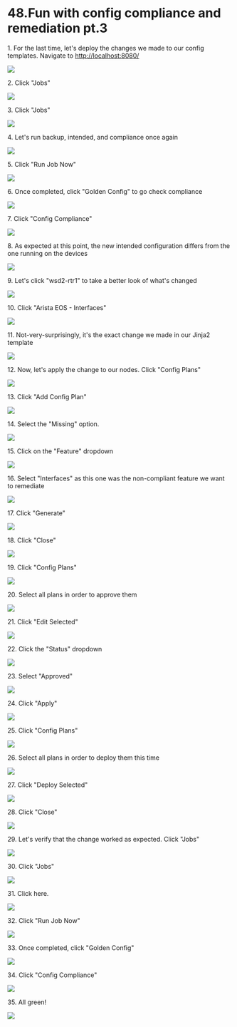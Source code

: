 # 48.Fun with config compliance and remediation pt.3



1\. For the last time, let's deploy the changes we made to our config templates. Navigate to <http://localhost:8080/>

![](https://ajeuwbhvhr.cloudimg.io/https://colony-recorder.s3.amazonaws.com/files/2025-05-21/2eff93c3-3ee1-4ffa-9cd0-cadbe54cc1db/ascreenshot.jpeg?tl_px=45,268&br_px=2797,1807&force_format=jpeg&q=100&width=1120.0)


2\. Click "Jobs"

![](https://ajeuwbhvhr.cloudimg.io/https://colony-recorder.s3.amazonaws.com/files/2025-05-21/a49b9bcf-920a-4d7a-b638-6aae3653dde0/ascreenshot.jpeg?tl_px=0,416&br_px=2752,1955&force_format=jpeg&q=100&width=1120.0&wat=1&wat_opacity=1&wat_gravity=northwest&wat_url=https://colony-recorder.s3.amazonaws.com/images/watermarks/FB923C_standard.png&wat_pad=39,276)


3\. Click "Jobs"

![](https://ajeuwbhvhr.cloudimg.io/https://colony-recorder.s3.amazonaws.com/files/2025-05-21/af9aab40-8e91-4777-b3f6-1084c61a2dc4/ascreenshot.jpeg?tl_px=0,537&br_px=2752,2076&force_format=jpeg&q=100&width=1120.0&wat=1&wat_opacity=1&wat_gravity=northwest&wat_url=https://colony-recorder.s3.amazonaws.com/images/watermarks/FB923C_standard.png&wat_pad=27,292)


4\. Let's run backup, intended, and compliance once again

![](https://ajeuwbhvhr.cloudimg.io/https://colony-recorder.s3.amazonaws.com/files/2025-05-21/e918d35c-ebe9-4b2c-95e6-a11a2587f52b/ascreenshot.jpeg?tl_px=0,218&br_px=2752,1757&force_format=jpeg&q=100&width=1120.0&wat=1&wat_opacity=1&wat_gravity=northwest&wat_url=https://colony-recorder.s3.amazonaws.com/images/watermarks/FB923C_standard.png&wat_pad=223,277)


5\. Click "Run Job Now"

![](https://ajeuwbhvhr.cloudimg.io/https://colony-recorder.s3.amazonaws.com/files/2025-05-21/244c358c-c901-43df-a409-1e3f5e798f6c/ascreenshot.jpeg?tl_px=90,537&br_px=2842,2076&force_format=jpeg&q=100&width=1120.0&wat=1&wat_opacity=1&wat_gravity=northwest&wat_url=https://colony-recorder.s3.amazonaws.com/images/watermarks/FB923C_standard.png&wat_pad=829,513)


6\. Once completed, click "Golden Config" to go check compliance

![](https://ajeuwbhvhr.cloudimg.io/https://colony-recorder.s3.amazonaws.com/files/2025-05-21/11ec9ec3-cfff-4845-b8d3-82cac21fb037/ascreenshot.jpeg?tl_px=0,537&br_px=2752,2076&force_format=jpeg&q=100&width=1120.0&wat=1&wat_opacity=1&wat_gravity=northwest&wat_url=https://colony-recorder.s3.amazonaws.com/images/watermarks/FB923C_standard.png&wat_pad=60,476)


7\. Click "Config Compliance"

![](https://ajeuwbhvhr.cloudimg.io/https://colony-recorder.s3.amazonaws.com/files/2025-05-21/a2446c2e-38ac-4f48-9350-b8e16a4987b1/ascreenshot.jpeg?tl_px=0,537&br_px=2752,2076&force_format=jpeg&q=100&width=1120.0&wat=1&wat_opacity=1&wat_gravity=northwest&wat_url=https://colony-recorder.s3.amazonaws.com/images/watermarks/FB923C_standard.png&wat_pad=63,338)


8\. As expected at this point, the new intended configuration differs from the one running on the devices

![](https://ajeuwbhvhr.cloudimg.io/https://colony-recorder.s3.amazonaws.com/files/2025-05-21/1d426fcc-bbf5-4644-bd3b-b83d8519dbc6/ascreenshot.jpeg?tl_px=90,0&br_px=2842,1538&force_format=jpeg&q=100&width=1120.0&wat=1&wat_opacity=1&wat_gravity=northwest&wat_url=https://colony-recorder.s3.amazonaws.com/images/watermarks/FB923C_standard.png&wat_pad=646,230)


9\. Let's click "wsd2-rtr1" to take a better look of what's changed

![](https://ajeuwbhvhr.cloudimg.io/https://colony-recorder.s3.amazonaws.com/files/2025-05-21/2d5c52a7-9c97-4454-b915-f1f70a8ea338/ascreenshot.jpeg?tl_px=0,0&br_px=2752,1538&force_format=jpeg&q=100&width=1120.0&wat=1&wat_opacity=1&wat_gravity=northwest&wat_url=https://colony-recorder.s3.amazonaws.com/images/watermarks/FB923C_standard.png&wat_pad=242,235)


10\. Click "Arista EOS - Interfaces"

![](https://ajeuwbhvhr.cloudimg.io/https://colony-recorder.s3.amazonaws.com/files/2025-05-21/9372a32d-7625-4a8f-9c1c-a5b48332c001/ascreenshot.jpeg?tl_px=0,296&br_px=2752,1835&force_format=jpeg&q=100&width=1120.0&wat=1&wat_opacity=1&wat_gravity=northwest&wat_url=https://colony-recorder.s3.amazonaws.com/images/watermarks/FB923C_standard.png&wat_pad=321,277)


11\. Not-very-surprisingly, it's the exact change we made in our Jinja2 template

![](https://ajeuwbhvhr.cloudimg.io/https://colony-recorder.s3.amazonaws.com/files/2025-05-21/e0ec0ba4-6597-4923-a869-8e73930d83a0/ascreenshot.jpeg?tl_px=0,537&br_px=2752,2076&force_format=jpeg&q=100&width=1120.0&wat=1&wat_opacity=1&wat_gravity=northwest&wat_url=https://colony-recorder.s3.amazonaws.com/images/watermarks/FB923C_standard.png&wat_pad=480,309)


12\. Now, let's apply the change to our nodes. Click "Config Plans"

![](https://ajeuwbhvhr.cloudimg.io/https://colony-recorder.s3.amazonaws.com/files/2025-05-21/926d9323-4355-4d58-bd0b-225422d0c23e/ascreenshot.jpeg?tl_px=0,537&br_px=2752,2076&force_format=jpeg&q=100&width=1120.0&wat=1&wat_opacity=1&wat_gravity=northwest&wat_url=https://colony-recorder.s3.amazonaws.com/images/watermarks/FB923C_standard.png&wat_pad=47,397)


13\. Click "Add Config Plan"

![](https://ajeuwbhvhr.cloudimg.io/https://colony-recorder.s3.amazonaws.com/files/2025-05-21/83e72b1a-ed90-4111-8076-7d612d93ae46/ascreenshot.jpeg?tl_px=90,0&br_px=2842,1538&force_format=jpeg&q=100&width=1120.0&wat=1&wat_opacity=1&wat_gravity=northwest&wat_url=https://colony-recorder.s3.amazonaws.com/images/watermarks/FB923C_standard.png&wat_pad=967,125)


14\. Select the "Missing" option.

![](https://ajeuwbhvhr.cloudimg.io/https://colony-recorder.s3.amazonaws.com/files/2025-05-21/3714304f-0f23-427c-ad47-b3154d5fb00c/ascreenshot.jpeg?tl_px=90,0&br_px=2842,1538&force_format=jpeg&q=100&width=1120.0&wat=1&wat_opacity=1&wat_gravity=northwest&wat_url=https://colony-recorder.s3.amazonaws.com/images/watermarks/FB923C_standard.png&wat_pad=619,158)


15\. Click on the "Feature" dropdown

![](https://ajeuwbhvhr.cloudimg.io/https://colony-recorder.s3.amazonaws.com/files/2025-05-21/25b7792c-409e-4e70-bf34-a43b289f4b6a/ascreenshot.jpeg?tl_px=35,100&br_px=2788,1639&force_format=jpeg&q=100&width=1120.0&wat=1&wat_opacity=1&wat_gravity=northwest&wat_url=https://colony-recorder.s3.amazonaws.com/images/watermarks/FB923C_standard.png&wat_pad=524,277)


16\. Select "Interfaces" as this one was the non-compliant feature we want to remediate

![](https://ajeuwbhvhr.cloudimg.io/https://colony-recorder.s3.amazonaws.com/files/2025-05-21/624a9be4-86e1-4bbc-a473-64a51bc7e809/ascreenshot.jpeg?tl_px=78,510&br_px=2830,2049&force_format=jpeg&q=100&width=1120.0&wat=1&wat_opacity=1&wat_gravity=northwest&wat_url=https://colony-recorder.s3.amazonaws.com/images/watermarks/FB923C_standard.png&wat_pad=523,276)


17\. Click "Generate"

![](https://ajeuwbhvhr.cloudimg.io/https://colony-recorder.s3.amazonaws.com/files/2025-05-21/60e38799-8b02-400d-b660-c6b05b795323/ascreenshot.jpeg?tl_px=90,537&br_px=2842,2076&force_format=jpeg&q=100&width=1120.0&wat=1&wat_opacity=1&wat_gravity=northwest&wat_url=https://colony-recorder.s3.amazonaws.com/images/watermarks/FB923C_standard.png&wat_pad=942,511)


18\. Click "Close"

![](https://ajeuwbhvhr.cloudimg.io/https://colony-recorder.s3.amazonaws.com/files/2025-05-21/acbbe1f1-6171-4f28-b9a2-e9d8710cb0eb/ascreenshot.jpeg?tl_px=90,288&br_px=2842,1827&force_format=jpeg&q=100&width=1120.0&wat=1&wat_opacity=1&wat_gravity=northwest&wat_url=https://colony-recorder.s3.amazonaws.com/images/watermarks/FB923C_standard.png&wat_pad=789,277)


19\. Click "Config Plans"

![](https://ajeuwbhvhr.cloudimg.io/https://colony-recorder.s3.amazonaws.com/files/2025-05-21/5582beec-8d26-4d71-af82-29182e6ebe78/ascreenshot.jpeg?tl_px=0,537&br_px=2752,2076&force_format=jpeg&q=100&width=1120.0&wat=1&wat_opacity=1&wat_gravity=northwest&wat_url=https://colony-recorder.s3.amazonaws.com/images/watermarks/FB923C_standard.png&wat_pad=42,389)


20\. Select all plans in order to approve them

![](https://ajeuwbhvhr.cloudimg.io/https://colony-recorder.s3.amazonaws.com/files/2025-05-21/ad81141a-6103-40f4-8052-a730649b99fb/ascreenshot.jpeg?tl_px=0,0&br_px=2752,1538&force_format=jpeg&q=100&width=1120.0&wat=1&wat_opacity=1&wat_gravity=northwest&wat_url=https://colony-recorder.s3.amazonaws.com/images/watermarks/FB923C_standard.png&wat_pad=188,195)


21\. Click "Edit Selected"

![](https://ajeuwbhvhr.cloudimg.io/https://colony-recorder.s3.amazonaws.com/files/2025-05-21/faf2bcb5-05f6-411f-8501-bb4b54196838/ascreenshot.jpeg?tl_px=0,300&br_px=2752,1839&force_format=jpeg&q=100&width=1120.0&wat=1&wat_opacity=1&wat_gravity=northwest&wat_url=https://colony-recorder.s3.amazonaws.com/images/watermarks/FB923C_standard.png&wat_pad=233,277)


22\. Click the "Status" dropdown

![](https://ajeuwbhvhr.cloudimg.io/https://colony-recorder.s3.amazonaws.com/files/2025-05-21/34a0cab6-c0ce-4220-a86b-f3fbc9ba7469/ascreenshot.jpeg?tl_px=90,400&br_px=2842,1939&force_format=jpeg&q=100&width=1120.0&wat=1&wat_opacity=1&wat_gravity=northwest&wat_url=https://colony-recorder.s3.amazonaws.com/images/watermarks/FB923C_standard.png&wat_pad=903,276)


23\. Select "Approved"

![](https://ajeuwbhvhr.cloudimg.io/https://colony-recorder.s3.amazonaws.com/files/2025-05-21/38e27f36-6d36-4991-85c9-9747b2c641f0/ascreenshot.jpeg?tl_px=90,537&br_px=2842,2076&force_format=jpeg&q=100&width=1120.0&wat=1&wat_opacity=1&wat_gravity=northwest&wat_url=https://colony-recorder.s3.amazonaws.com/images/watermarks/FB923C_standard.png&wat_pad=914,278)


24\. Click "Apply"

![](https://ajeuwbhvhr.cloudimg.io/https://colony-recorder.s3.amazonaws.com/files/2025-05-21/581ef13f-df99-413f-812e-5a45c52a16df/ascreenshot.jpeg?tl_px=90,537&br_px=2842,2076&force_format=jpeg&q=100&width=1120.0&wat=1&wat_opacity=1&wat_gravity=northwest&wat_url=https://colony-recorder.s3.amazonaws.com/images/watermarks/FB923C_standard.png&wat_pad=965,435)


25\. Click "Config Plans"

![](https://ajeuwbhvhr.cloudimg.io/https://colony-recorder.s3.amazonaws.com/files/2025-05-21/fea5b25a-67f3-4489-ac8e-8f12eaa1b907/ascreenshot.jpeg?tl_px=0,537&br_px=2752,2076&force_format=jpeg&q=100&width=1120.0&wat=1&wat_opacity=1&wat_gravity=northwest&wat_url=https://colony-recorder.s3.amazonaws.com/images/watermarks/FB923C_standard.png&wat_pad=40,391)


26\. Select all plans in order to deploy them this time

![](https://ajeuwbhvhr.cloudimg.io/https://colony-recorder.s3.amazonaws.com/files/2025-05-21/4dae372e-d8bd-433f-82c6-e93bf2e907ae/ascreenshot.jpeg?tl_px=0,0&br_px=2752,1538&force_format=jpeg&q=100&width=1120.0&wat=1&wat_opacity=1&wat_gravity=northwest&wat_url=https://colony-recorder.s3.amazonaws.com/images/watermarks/FB923C_standard.png&wat_pad=187,194)


27\. Click "Deploy Selected"

![](https://ajeuwbhvhr.cloudimg.io/https://colony-recorder.s3.amazonaws.com/files/2025-05-21/4684f1b7-c803-4b7a-a95c-03b93cecd0f7/ascreenshot.jpeg?tl_px=0,294&br_px=2752,1833&force_format=jpeg&q=100&width=1120.0&wat=1&wat_opacity=1&wat_gravity=northwest&wat_url=https://colony-recorder.s3.amazonaws.com/images/watermarks/FB923C_standard.png&wat_pad=331,277)


28\. Click "Close"

![](https://ajeuwbhvhr.cloudimg.io/https://colony-recorder.s3.amazonaws.com/files/2025-05-21/3b4a1dda-3410-462d-9a74-54bc809c16fa/ascreenshot.jpeg?tl_px=90,210&br_px=2842,1749&force_format=jpeg&q=100&width=1120.0&wat=1&wat_opacity=1&wat_gravity=northwest&wat_url=https://colony-recorder.s3.amazonaws.com/images/watermarks/FB923C_standard.png&wat_pad=782,277)


29\. Let's verify that the change worked as expected. Click "Jobs"

![](https://ajeuwbhvhr.cloudimg.io/https://colony-recorder.s3.amazonaws.com/files/2025-05-21/e9216c48-5c51-47a1-a60e-739c3ef90bb7/ascreenshot.jpeg?tl_px=0,86&br_px=2752,1625&force_format=jpeg&q=100&width=1120.0&wat=1&wat_opacity=1&wat_gravity=northwest&wat_url=https://colony-recorder.s3.amazonaws.com/images/watermarks/FB923C_standard.png&wat_pad=27,276)


30\. Click "Jobs"

![](https://ajeuwbhvhr.cloudimg.io/https://colony-recorder.s3.amazonaws.com/files/2025-05-21/6c003998-e9fa-4c62-965b-e9e8e69325a0/ascreenshot.jpeg?tl_px=0,222&br_px=2752,1761&force_format=jpeg&q=100&width=1120.0&wat=1&wat_opacity=1&wat_gravity=northwest&wat_url=https://colony-recorder.s3.amazonaws.com/images/watermarks/FB923C_standard.png&wat_pad=25,277)


31\. Click here.

![](https://ajeuwbhvhr.cloudimg.io/https://colony-recorder.s3.amazonaws.com/files/2025-05-21/c74e8cbc-4a5f-4c65-b9d3-218a3dba4e54/ascreenshot.jpeg?tl_px=0,0&br_px=2752,1538&force_format=jpeg&q=100&width=1120.0&wat=1&wat_opacity=1&wat_gravity=northwest&wat_url=https://colony-recorder.s3.amazonaws.com/images/watermarks/FB923C_standard.png&wat_pad=223,89)


32\. Click "Run Job Now"

![](https://ajeuwbhvhr.cloudimg.io/https://colony-recorder.s3.amazonaws.com/files/2025-05-21/a2cff962-7e3f-4840-9b35-64f780ff3dde/ascreenshot.jpeg?tl_px=90,537&br_px=2842,2076&force_format=jpeg&q=100&width=1120.0&wat=1&wat_opacity=1&wat_gravity=northwest&wat_url=https://colony-recorder.s3.amazonaws.com/images/watermarks/FB923C_standard.png&wat_pad=856,500)


33\. Once completed, click "Golden Config"

![](https://ajeuwbhvhr.cloudimg.io/https://colony-recorder.s3.amazonaws.com/files/2025-05-21/0946218f-083b-4df8-bcb2-c7450b6f86bd/ascreenshot.jpeg?tl_px=0,537&br_px=2752,2076&force_format=jpeg&q=100&width=1120.0&wat=1&wat_opacity=1&wat_gravity=northwest&wat_url=https://colony-recorder.s3.amazonaws.com/images/watermarks/FB923C_standard.png&wat_pad=62,469)


34\. Click "Config Compliance"

![](https://ajeuwbhvhr.cloudimg.io/https://colony-recorder.s3.amazonaws.com/files/2025-05-21/af59a2b3-5ccc-4fb1-81d1-72f278850896/ascreenshot.jpeg?tl_px=0,537&br_px=2752,2076&force_format=jpeg&q=100&width=1120.0&wat=1&wat_opacity=1&wat_gravity=northwest&wat_url=https://colony-recorder.s3.amazonaws.com/images/watermarks/FB923C_standard.png&wat_pad=38,340)


35\. All green!

![](https://ajeuwbhvhr.cloudimg.io/https://colony-recorder.s3.amazonaws.com/files/2025-05-21/44e1a41e-6c85-416c-96a5-237da1cc8d3f/ascreenshot.jpeg?tl_px=90,0&br_px=2842,1538&force_format=jpeg&q=100&width=1120.0&wat=1&wat_opacity=1&wat_gravity=northwest&wat_url=https://colony-recorder.s3.amazonaws.com/images/watermarks/FB923C_standard.png&wat_pad=655,274)